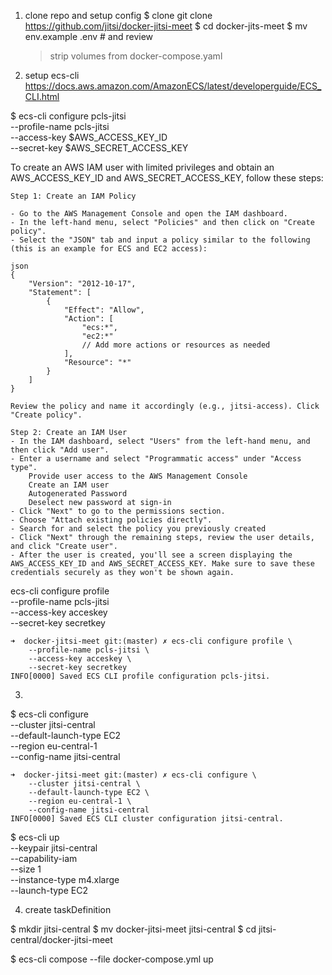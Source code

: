 1. clone repo and setup config
    $ clone git clone https://github.com/jitsi/docker-jitsi-meet
    $ cd docker-jits-meet
    $ mv env.example .env # and review
    > strip volumes from docker-compose.yaml

2. setup ecs-cli
    https://docs.aws.amazon.com/AmazonECS/latest/developerguide/ECS_CLI.html

$ ecs-cli configure pcls-jitsi \
    --profile-name pcls-jitsi \
    --access-key $AWS_ACCESS_KEY_ID \
    --secret-key $AWS_SECRET_ACCESS_KEY

To create an AWS IAM user with limited privileges and obtain an AWS_ACCESS_KEY_ID and AWS_SECRET_ACCESS_KEY, follow these steps:

    Step 1: Create an IAM Policy

    - Go to the AWS Management Console and open the IAM dashboard.
    - In the left-hand menu, select "Policies" and then click on "Create policy".
    - Select the "JSON" tab and input a policy similar to the following (this is an example for ECS and EC2 access):

    json
    {
        "Version": "2012-10-17",
        "Statement": [
            {
                "Effect": "Allow",
                "Action": [
                    "ecs:*",
                    "ec2:*"
                    // Add more actions or resources as needed
                ],
                "Resource": "*"
            }
        ]
    }

    Review the policy and name it accordingly (e.g., jitsi-access). Click "Create policy".

    Step 2: Create an IAM User
    - In the IAM dashboard, select "Users" from the left-hand menu, and then click "Add user".
    - Enter a username and select "Programmatic access" under "Access type".
        Provide user access to the AWS Management Console
        Create an IAM user
        Autogenerated Password
        Deselect new password at sign-in
    - Click "Next" to go to the permissions section.
    - Choose "Attach existing policies directly".
    - Search for and select the policy you previously created
    - Click "Next" through the remaining steps, review the user details, and click "Create user".
    - After the user is created, you'll see a screen displaying the AWS_ACCESS_KEY_ID and AWS_SECRET_ACCESS_KEY. Make sure to save these credentials securely as they won't be shown again.

ecs-cli configure profile \
    --profile-name pcls-jitsi \
    --access-key acceskey \
    --secret-key secretkey 

    ➜  docker-jitsi-meet git:(master) ✗ ecs-cli configure profile \
        --profile-name pcls-jitsi \
        --access-key acceskey \
        --secret-key secretkey
    INFO[0000] Saved ECS CLI profile configuration pcls-jitsi.

3. 

$ ecs-cli configure \
    --cluster jitsi-central \
    --default-launch-type EC2 \
    --region eu-central-1 \
    --config-name jitsi-central

    ➜  docker-jitsi-meet git:(master) ✗ ecs-cli configure \
        --cluster jitsi-central \
        --default-launch-type EC2 \
        --region eu-central-1 \
        --config-name jitsi-central
    INFO[0000] Saved ECS CLI cluster configuration jitsi-central.

$ ecs-cli up \
    --keypair jitsi-central \
    --capability-iam \
    --size 1 \
    --instance-type m4.xlarge \
    --launch-type EC2

4. create taskDefinition

$ mkdir jitsi-central
$ mv docker-jitsi-meet jitsi-central
$ cd jitsi-central/docker-jitsi-meet

$ ecs-cli compose --file docker-compose.yml up 
